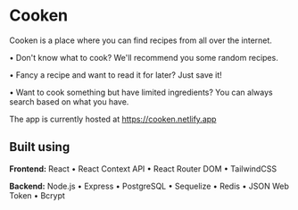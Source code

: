 # Cooken

Cooken is a place where you can find recipes from all over the internet.

• Don't know what to cook? We'll recommend you some random recipes.

• Fancy a recipe and want to read it for later? Just save it!

• Want to cook something but have limited ingredients? You can always search based on what you have.

The app is currently hosted at https://cooken.netlify.app

## Built using

**Frontend:** React • React Context API • React Router DOM • TailwindCSS

**Backend:** Node.js • Express • PostgreSQL • Sequelize • Redis • JSON Web Token • Bcrypt
